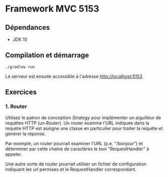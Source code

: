 # Framework MVC 5153

## Dépendances

- JDK 10

## Compilation et démarrage

    ./gradlew run

Le serveur est ensuite accessible à l'adresse [http://localhost:5153](http://localhost:5153).

## Exercices

### 1. Router

Utilisez le patron de conception _Strategy_ pour implémenter un aiguilleur de
requêtes HTTP (un _Router_). Un router examine l'URL indiquée dans la requête
HTTP est assigne une classe en particulier pour traiter la requête et générer la
réponse.

Par exemple, un router pourrait examiner l'URL (p.e. "/bonjour") et déterminer
par cette chaîne de caractères le bon "RequestHandler" à appeler.

Une autre sorte de router pourrait utiliser un fichier de configuration
indiquant les url permises et le RequestHandler correspondant.
